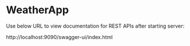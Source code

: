 # WeatherApp

Use below URL to view documentation for REST APIs after starting server:

http://localhost:9090/swagger-ui/index.html
